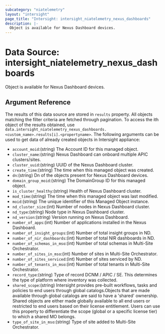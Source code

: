 ```yaml
---
subcategory: "niatelemetry"
layout: "intersight"
page_title: "Intersight: intersight_niatelemetry_nexus_dashboards"
description: |-
  Object is available for Nexus Dashboard devices.
---
```


# Data Source: intersight_niatelemetry_nexus_dashboards
Object is available for Nexus Dashboard devices.
## Argument Reference
The results of this data source are stored in `results` property.
All objects matching the filter criteria are fetched through pagination.
To access the ith object of the results obtained, use `data.intersight_niatelemetry_nexus_dashboards.<custom_name>.results[i].<propertyname>`.
The following arguments can be used to get data of already created objects in Intersight appliance:
* `account_moid`:(string) The Account ID for this managed object. 
* `cluster_name`:(string) Nexus Dashboard can onboard multiple APIC clusters/sites. 
* `cluster_uuid`:(string) UUID of the Nexus Dashboard cluster. 
* `create_time`:(string) The time when this managed object was created. 
* `dn`:(string) Dn of the objects present for Nexus Dashboard devices. 
* `domain_group_moid`:(string) The DomainGroup ID for this managed object. 
* `is_cluster_healthy`:(string) Health of Nexus Dashboard cluster. 
* `mod_time`:(string) The time when this managed object was last modified. 
* `moid`:(string) The unique identifier of this Managed Object instance. 
* `nd_cluster_size`:(int) Number of nodes in Nexus Dashboard cluster. 
* `nd_type`:(string) Node type in Nexus Dashboard cluster. 
* `nd_version`:(string) Version running on Nexus Dashboard. 
* `number_of_apps`:(int) Number of applications installed in the Nexus Dashboard. 
* `number_of_insight_groups`:(int) Number of total insight groups in ND. 
* `number_of_nir_dashboards`:(int) Number of total NIR dashboards in ND. 
* `number_of_schemas_in_mso`:(int) Number of total schemas in Multi-Site Orchestrator. 
* `number_of_sites_in_mso`:(int) Number of sites in Multi-Site Orchestrator. 
* `number_of_sites_serviced`:(int) Number of sites serviced by ND. 
* `number_of_tenants_in_mso`:(int) Number of total tenants in Multi-Site Orchestrator. 
* `record_type`:(string) Type of record DCNM / APIC / SE. This determines the type of platform where inventory was collected. 
* `shared_scope`:(string) Intersight provides pre-built workflows, tasks and policies to end users through global catalogs.Objects that are made available through global catalogs are said to have a 'shared' ownership. Shared objects are either made globally available to all end users or restricted to end users based on their license entitlement. Users can use this property to differentiate the scope (global or a specific license tier) to which a shared MO belongs. 
* `type_of_site_in_mso`:(string) Type of site added to Multi-Site Orchestrator. 
 